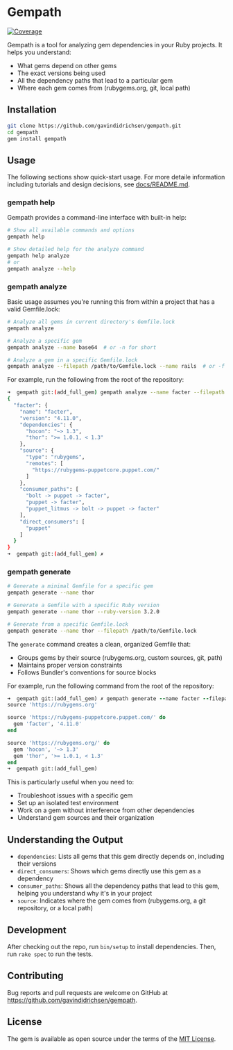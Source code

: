 # Gempath

[![Coverage](https://img.shields.io/badge/coverage-87%25-green.svg)](https://gavindidrichsen.github.io/gempath/coverage)

Gempath is a tool for analyzing gem dependencies in your Ruby projects. It helps you understand:

- What gems depend on other gems
- The exact versions being used
- All the dependency paths that lead to a particular gem
- Where each gem comes from (rubygems.org, git, local path)

## Installation

```bash
git clone https://github.com/gavindidrichsen/gempath.git
cd gempath
gem install gempath
```

## Usage

The following sections show quick-start usage.  For more detaile information including tutorials and design decisions, see [docs/README.md](./docs/README.md).

### gempath help

Gempath provides a command-line interface with built-in help:

```bash
# Show all available commands and options
gempath help

# Show detailed help for the analyze command
gempath help analyze
# or
gempath analyze --help
```

### gempath analyze

Basic usage assumes you're running this from within a project that has a valid Gemfile.lock:

```bash
# Analyze all gems in current directory's Gemfile.lock
gempath analyze

# Analyze a specific gem
gempath analyze --name base64  # or -n for short

# Analyze a gem in a specific Gemfile.lock
gempath analyze --filepath /path/to/Gemfile.lock --name rails  # or -f for short
```

For example, run the following from the root of the repository:

```bash
➜  gempath git:(add_full_gem) gempath analyze --name facter --filepath spec/fixtures/sample.lock
{
  "facter": {
    "name": "facter",
    "version": "4.11.0",
    "dependencies": {
      "hocon": "~> 1.3",
      "thor": ">= 1.0.1, < 1.3"
    },
    "source": {
      "type": "rubygems",
      "remotes": [
        "https://rubygems-puppetcore.puppet.com/"
      ]
    },
    "consumer_paths": [
      "bolt -> puppet -> facter",
      "puppet -> facter",
      "puppet_litmus -> bolt -> puppet -> facter"
    ],
    "direct_consumers": [
      "puppet"
    ]
  }
}
➜  gempath git:(add_full_gem) ✗ 
```

### gempath generate

```bash
# Generate a minimal Gemfile for a specific gem
gempath generate --name thor

# Generate a Gemfile with a specific Ruby version
gempath generate --name thor --ruby-version 3.2.0

# Generate from a specific Gemfile.lock
gempath generate --name thor --filepath /path/to/Gemfile.lock
```

The `generate` command creates a clean, organized Gemfile that:

- Groups gems by their source (rubygems.org, custom sources, git, path)
- Maintains proper version constraints
- Follows Bundler's conventions for source blocks

For example, run the following command from the root of the repository:

```ruby
➜  gempath git:(add_full_gem) ✗ gempath generate --name facter --filepath spec/fixtures/sample.lock 
source 'https://rubygems.org'

source 'https://rubygems-puppetcore.puppet.com/' do
  gem 'facter', '4.11.0'
end

source 'https://rubygems.org/' do
  gem 'hocon', '~> 1.3'
  gem 'thor', '>= 1.0.1, < 1.3'
end
➜  gempath git:(add_full_gem) 
```

This is particularly useful when you need to:

- Troubleshoot issues with a specific gem
- Set up an isolated test environment
- Work on a gem without interference from other dependencies
- Understand gem sources and their organization

## Understanding the Output

- `dependencies`: Lists all gems that this gem directly depends on, including their versions
- `direct_consumers`: Shows which gems directly use this gem as a dependency
- `consumer_paths`: Shows all the dependency paths that lead to this gem, helping you understand why it's in your project
- `source`: Indicates where the gem comes from (rubygems.org, a git repository, or a local path)

## Development

After checking out the repo, run `bin/setup` to install dependencies. Then, run `rake spec` to run the tests.

## Contributing

Bug reports and pull requests are welcome on GitHub at https://github.com/gavindidrichsen/gempath.

## License

The gem is available as open source under the terms of the [MIT License](https://opensource.org/licenses/MIT).

